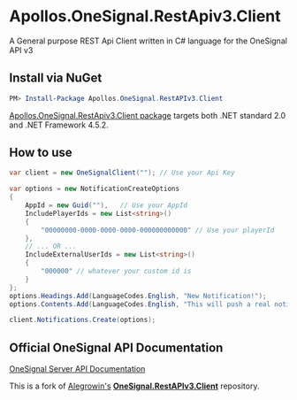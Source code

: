 # Apollos.OneSignal.RestApiv3.Client
A General purpose REST Api Client written in C# language for the OneSignal API v3

<!--[![Build status](https://ci.appveyor.com/api/projects/status/f8vnbla1mef503sr/branch/master?svg=true)](https://ci.appveyor.com/project/MundiPagg/onesignal-csharp-sdk/branch/master)-->

## Install via NuGet

```powershell
PM> Install-Package Apollos.OneSignal.RestAPIv3.Client
```

[Apollos.OneSignal.RestApiv3.Client package](https://www.nuget.org/packages/Apollos.OneSignal.RestAPIv3.Client/) targets both .NET standard 2.0 and .NET Framework 4.5.2.

## How to use

```csharp
var client = new OneSignalClient(""); // Use your Api Key

var options = new NotificationCreateOptions
{
    AppId = new Guid(""),   // Use your AppId
    IncludePlayerIds = new List<string>()
    {
        "00000000-0000-0000-0000-000000000000" // Use your playerId
    },
    // ... OR ...
    IncludeExternalUserIds = new List<string>()
    {
        "000000" // whatever your custom id is
    }
};
options.Headings.Add(LanguageCodes.English, "New Notification!");
options.Contents.Add(LanguageCodes.English, "This will push a real notification directly to your device.");

client.Notifications.Create(options);
```

## Official OneSignal API Documentation
[OneSignal Server API Documentation](https://documentation.onesignal.com/reference)

<!--## Contributing
For additional support for .Net Core 1 or additionnal .Net framework platforms, feel free to fork this repository and submit a merge request!! :)-->

This is a fork of [Alegrowin's](https://github.com/Alegrowin) [**OneSignal.RestAPIv3.Client**](https://github.com/Alegrowin/OneSignal.RestAPIv3.Client) repository.
